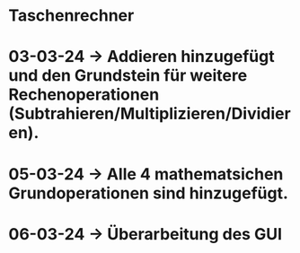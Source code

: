 # Taschenrechner

# 03-03-24 -> Addieren hinzugefügt und den Grundstein für weitere Rechenoperationen (Subtrahieren/Multiplizieren/Dividieren).
# 05-03-24 -> Alle 4 mathematsichen Grundoperationen sind hinzugefügt.
# 06-03-24 -> Überarbeitung des GUI